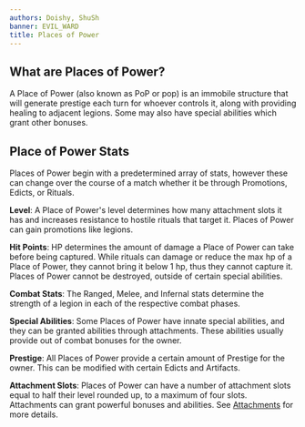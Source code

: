 ```yaml
---
authors: Doishy, ShuSh
banner: EVIL_WARD
title: Places of Power
---
```


## What are Places of Power?

A Place of Power (also known as PoP or pop) is an immobile structure that will
generate prestige each turn for whoever controls it, along with providing
healing to adjacent legions. Some may also have special abilities which grant
other bonuses.

## Place of Power Stats

Places of Power begin with a predetermined array of stats, however these can
change over the course of a match whether it be through Promotions, Edicts, or
Rituals.

**Level**: A Place of Power's level determines how many attachment slots it has
and increases resistance to hostile rituals that target it. Places of Power can
gain promotions like legions.

**Hit Points**: HP determines the amount of damage a Place of Power can take
before being captured. While rituals can damage or reduce the max hp of a Place
of Power, they cannot bring it below 1 hp, thus they cannot capture it. Places
of Power cannot be destroyed, outside of certain special abilities.

**Combat Stats**: The Ranged, Melee, and Infernal stats determine the strength
of a legion in each of the respective combat phases.

**Special Abilities**: Some Places of Power have innate special abilities, and
they can be granted abilities through attachments. These abilities usually
provide out of combat bonuses for the owner.

**Prestige**: All Places of Power provide a certain amount of Prestige for the
owner. This can be modified with certain Edicts and Artifacts.

**Attachment Slots**: Places of Power can have a number of attachment slots
equal to half their level rounded up, to a maximum of four slots. Attachments
can grant powerful bonuses and abilities. See [Attachments][attachments] for
more details.

[attachments]: /core-mechanics/attachments

